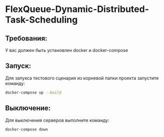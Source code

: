 # FlexQueue-Dynamic-Distributed-Task-Scheduling
## Требования:
У вас должен быть установлен docker и docker-compose
## Запуск:
Для запукса тестового сценария из корневой папки проекта запустите команду:
```bash
docker-compose up --build
```
## Выключение:
Для выключения серверов выполните команду:
```bash
docker-compose down
```
